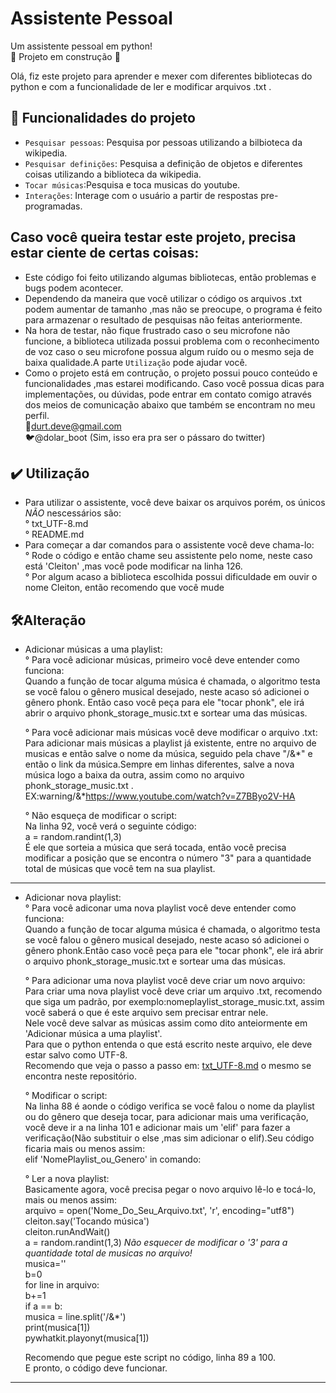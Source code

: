 # Assistente Pessoal
Um assistente pessoal em python!<br>
 :construction: Projeto em construção :construction:
 
Olá, fiz este projeto para aprender e mexer com diferentes bibliotecas do python e com a funcionalidade de ler e modificar arquivos .txt . 
 
 
 
 ## :hammer: Funcionalidades do projeto
- `Pesquisar pessoas`: Pesquisa por pessoas utilizando a bilbioteca da wikipedia.  
- `Pesquisar definições`: Pesquisa a definição de objetos e diferentes coisas utilizando a biblioteca da wikipedia.
- `Tocar músicas`:Pesquisa e toca musicas do youtube.
- `Interações`: Interage com o usuário a partir de respostas pre-programadas.
 
 ## Caso você queira testar este projeto, precisa estar ciente de certas coisas:
 - Este código foi feito utilizando algumas bibliotecas, então problemas e bugs podem acontecer.
 - Dependendo da maneira que você utilizar o código os arquivos .txt podem aumentar de tamanho ,mas não se preocupe, o programa é feito para armazenar o resultado de pesquisas não feitas anteriormente.
 - Na hora de testar, não fique frustrado caso o seu microfone não funcione, a biblioteca utilizada possui problema com o reconhecimento de voz caso o seu microfone possua algum ruído ou o mesmo seja de baixa qualidade.A parte `Utilização` pode ajudar você.
 - Como o projeto está em contrução, o projeto possui pouco conteúdo e funcionalidades ,mas estarei modificando. Caso você possua dicas para implementações, ou dúvidas, pode entrar em contato comigo através dos meios de comunicação abaixo que também se encontram no meu perfil.<br>
 📧durt.deve@gmail.com<br>
 🐦@dolar_boot (Sim, isso era pra ser o pássaro do twitter)
 
  
 ## ✔️ Utilização 
 - Para utilizar o assistente, você deve baixar os arquivos porém, os únicos _NÃO_ nescessários são:<BR>
 ° txt_UTF-8.md<BR>
 ° README.md<BR>
 - Para começar a dar comandos para o assistente você deve chama-lo:<br>
 ° Rode o código e então chame seu assistente pelo nome, neste caso está 'Cleiton' ,mas você pode modificar na linha 126.<br>
 ° Por algum acaso a biblioteca escolhida possui dificuldade em ouvir o nome Cleiton, então recomendo que você mude
 
 
 
 ## 🛠️Alteração

 - Adicionar músicas a uma playlist:<br>
 ° Para você adicionar músicas, primeiro você deve entender como funciona:<br>
 Quando a função de tocar alguma música é chamada, o algoritmo testa se você falou o gênero musical desejado, neste acaso só adicionei o gênero phonk. Então caso você peça para ele "tocar phonk", ele irá abrir o arquivo phonk_storage_music.txt e sortear uma das músicas.<br><p>
 ° Para você adicionar mais músicas você deve modificar o arquivo .txt:<br>
  Para adicionar mais músicas a playlist já existente, entre no arquivo de musicas e então salve o nome da música, seguido pela chave "/&*" e então o link da música.Sempre em linhas diferentes, salve a nova música logo a baixa da outra, assim como no arquivo phonk_storage_music.txt .<br>
  EX:warning/&*https://www.youtube.com/watch?v=Z7BByo2V-HA<br><p>
 ° Não esqueça de modificar o script:<br>
  Na linha 92, você verá o seguinte código:<br>
 a = random.randint(1,3)<br>
  É ele que sorteia a música que será tocada, então você precisa modificar a posição que se encontra o número "3" para a quantidade total de músicas que você tem na sua playlist.
 - ----------------------------------------------------------------
 - Adicionar nova playlist:<br>
 ° Para você adiconar uma nova playlist você deve entender como funciona:<br>
 Quando a função de tocar alguma música é chamada, o algoritmo testa se você falou o gênero musical desejado, neste acaso só adicionei o gênero phonk.Então caso você peça para ele "tocar phonk", ele irá abrir o arquivo phonk_storage_music.txt e sortear uma das músicas.<br><p>
 ° Para adicionar uma nova playlist você deve criar um novo arquivo:<br>
 Para criar uma nova playlist você deve criar um arquivo .txt, recomendo que siga um padrão, por exemplo:nomeplaylist_storage_music.txt, assim você saberá o que é este arquivo sem precisar entrar nele.<br>
 Nele você deve salvar as músicas assim como dito anteiormente em 'Adicionar música a uma playlist'.<br>
 Para que o python entenda o que está escrito neste arquivo, ele deve estar salvo como UTF-8.<br> 
 Recomendo que veja o passo a passo em: <a href='https://github.com/dudrt/Assistente_Pessoal/blob/main/txt_UTF-8.md'>txt_UTF-8.md</a> o mesmo se encontra neste repositório.<br><p>
 ° Modificar o script:<br>
Na linha 88 é aonde o código verifica se você falou o nome da playlist ou do gênero que deseja tocar, para adicionar mais uma verificação, você deve ir a na linha 101 e adicionar mais um 'elif' para fazer a verificação(Não substituir o else ,mas sim adicionar o elif).Seu código ficaria mais ou menos assim:<br>
elif 'NomePlaylist_ou_Genero' in comando:<br><p>
 ° Ler a nova playlist:<br>
Basicamente agora, você precisa pegar o novo arquivo lê-lo e tocá-lo, mais ou menos assim:<br>
 arquivo = open('Nome_Do_Seu_Arquivo.txt', 'r', encoding="utf8")<br>
            cleiton.say('Tocando música')<br>
            cleiton.runAndWait()<br>
            a = random.randint(1,3) *Não esquecer de modificar o '3' para a quantidade total de musicas no arquivo!* <br>
            musica=''<br>
            b=0<br>
            for line in arquivo:<br>
                b+=1<br>
                if a == b:<br>
                    musica = line.split('/&*')<br>
                    print(musica[1])<br>
                    pywhatkit.playonyt(musica[1])<br><p>
 Recomendo que pegue este script no código, linha 89 a 100.<br>
 E pronto, o código deve funcionar.
  - ----------------------------------------------------------------

